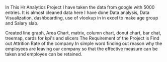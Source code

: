 In This Hr Analytics Project I have taken the data from google with 5000 entries. It is almost cleaned data  here I have done Data analysis, Data Visualization, dashboarding, use of vlookup in in excel to make age group and Salary slab.                                                                                                                                                                                              

Created line graph, Area Chart, matrix, column chart, donut chart, bar chat, treemap, cards for kpi's and slicers 
The Requirement of the Project is Find out Attrition Rate of the company 
In simple word finding out reason why the employees are leaving our company so that the effective measure can be taken and employee can be retained.
